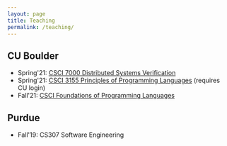 ```yaml
---
layout: page
title: Teaching
permalink: /teaching/
---
```


## CU Boulder ##

* Spring'21: [CSCI 7000 Distributed Systems Verification](https://gowthamk.github.io/csci7000_s21/)
* Spring'21: [CSCI 3155 Principles of Programming Languages](https://canvas.colorado.edu/courses/69695) (requires CU login)
* Fall'21: [CSCI Foundations of Programming Languages](https://csci5535.github.io/) 

## Purdue ##

* Fall'19: CS307 Software Engineering
